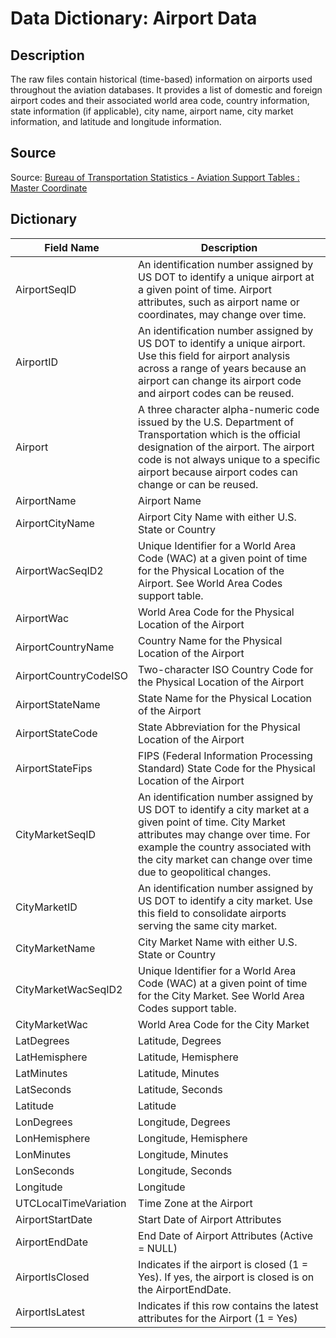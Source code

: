 # Data Dictionary: Airport Data

## Description

The raw files contain historical (time-based) information on airports used throughout the aviation databases. It provides a list of domestic and foreign airport codes and their associated world area code, country information, state information (if applicable), city name, airport name, city market information, and latitude and longitude information.

## Source

Source: [Bureau of Transportation Statistics - Aviation Support Tables : Master Coordinate](https://www.transtats.bts.gov/Fields.asp?table_id=288)

## Dictionary

|	Field Name	|	Description	|
|	---------	|	---------	|
|	AirportSeqID	|	An identification number assigned by US DOT to identify a unique airport at a given point of time. Airport attributes, such as airport name or coordinates, may change over time.	|
|	AirportID	|	An identification number assigned by US DOT to identify a unique airport. Use this field for airport analysis across a range of years because an airport can change its airport code and airport codes can be reused.	|
|	Airport	|	A three character alpha-numeric code issued by the U.S. Department of Transportation which is the official designation of the airport. The airport code is not always unique to a specific airport because airport codes can change or can be reused.	|
|	AirportName	|	Airport Name	|
|	AirportCityName	|	Airport City Name with either U.S. State or Country	|
|	AirportWacSeqID2	|	Unique Identifier for a World Area Code (WAC) at a given point of time for the Physical Location of the Airport. See World Area Codes support table.	|
|	AirportWac	|	World Area Code for the Physical Location of the Airport	|
|	AirportCountryName	|	Country Name for the Physical Location of the Airport	|
|	AirportCountryCodeISO	|	Two-character ISO Country Code for the Physical Location of the Airport	|
|	AirportStateName	|	State Name for the Physical Location of the Airport	|
|	AirportStateCode	|	State Abbreviation for the Physical Location of the Airport	|
|	AirportStateFips	|	FIPS (Federal Information Processing Standard) State Code for the Physical Location of the Airport	|
|	CityMarketSeqID	|	An identification number assigned by US DOT to identify a city market at a given point of time. City Market attributes may change over time. For example the country associated with the city market can change over time due to geopolitical changes.	|
|	CityMarketID	|	An identification number assigned by US DOT to identify a city market. Use this field to consolidate airports serving the same city market.	|
|	CityMarketName	|	City Market Name with either U.S. State or Country	|
|	CityMarketWacSeqID2	|	Unique Identifier for a World Area Code (WAC) at a given point of time for the City Market. See World Area Codes support table.	|
|	CityMarketWac	|	World Area Code for the City Market	|
|	LatDegrees	|	Latitude, Degrees	|
|	LatHemisphere	|	Latitude, Hemisphere	|
|	LatMinutes	|	Latitude, Minutes	|
|	LatSeconds	|	Latitude, Seconds	|
|	Latitude	|	Latitude	|
|	LonDegrees	|	Longitude, Degrees	|
|	LonHemisphere	|	Longitude, Hemisphere	|
|	LonMinutes	|	Longitude, Minutes	|
|	LonSeconds	|	Longitude, Seconds	|
|	Longitude	|	Longitude	|
|	UTCLocalTimeVariation	|	Time Zone at the Airport	|
|	AirportStartDate	|	Start Date of Airport Attributes	|
|	AirportEndDate	|	End Date of Airport Attributes (Active = NULL)	|
|	AirportIsClosed	|	Indicates if the airport is closed (1 = Yes). If yes, the airport is closed is on the AirportEndDate.	|
|	AirportIsLatest	|	Indicates if this row contains the latest attributes for the Airport (1 = Yes)	|